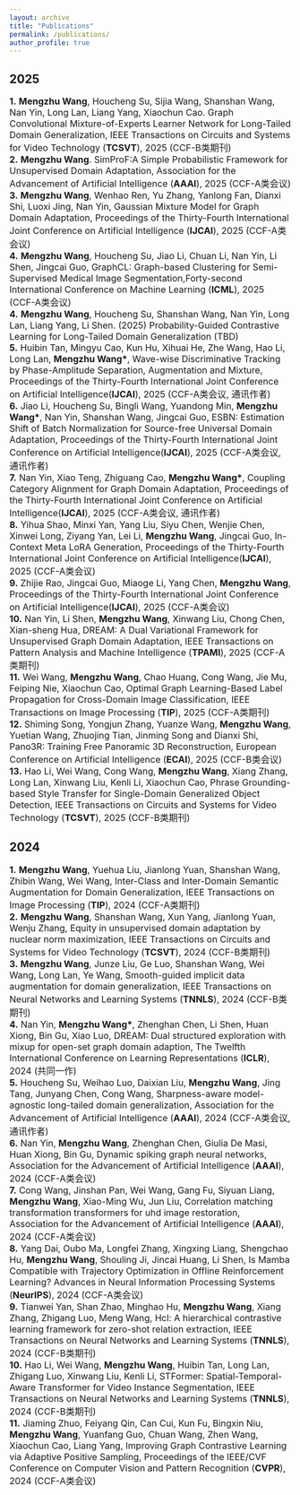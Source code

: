 ```yaml
---
layout: archive
title: "Publications"
permalink: /publications/
author_profile: true
---
```

**2025**
----

<span style="font-size: medium;"><strong>1.</strong> **Mengzhu Wang**, Houcheng Su, Sijia Wang, Shanshan Wang, Nan Yin, Long Lan, Liang Yang, Xiaochun Cao. Graph Convolutional Mixture-of-Experts Learner Network for Long-Tailed Domain Generalization, IEEE Transactions on Circuits and Systems for Video Technology (**TCSVT**), 2025 (CCF-B类期刊)</span><br>
<span style="font-size: medium;"><strong>2.</strong> **Mengzhu Wang**. SimProF:A Simple Probabilistic Framework for Unsupervised Domain Adaptation, Association for the Advancement of Artificial Intelligence (**AAAI**), 2025 (CCF-A类会议)</span><br>
<span style="font-size: medium;"><strong>3.</strong> **Mengzhu Wang**, Wenhao Ren, Yu Zhang, Yanlong Fan, Dianxi Shi, Luoxi Jing, Nan Yin, Gaussian Mixture Model for Graph Domain Adaptation,  Proceedings of the Thirty-Fourth International Joint Conference on Artificial Intelligence (**IJCAI**), 2025 (CCF-A类会议)</span><br>
<span style="font-size: medium;"><strong>4.</strong> **Mengzhu Wang**, Houcheng Su, Jiao Li, Chuan Li, Nan Yin, Li Shen, Jingcai Guo, GraphCL: Graph-based Clustering for Semi-Supervised Medical Image Segmentation,Forty-second International Conference on Machine Learning (**ICML**), 2025  (CCF-A类会议)</span><br>
<span style="font-size: medium;"><strong>4.</strong> **Mengzhu Wang**, Houcheng Su, Shanshan Wang, Nan Yin, Long Lan, Liang Yang, Li Shen. (2025) Probability-Guided Contrastive Learning for Long-Tailed Domain Generalization (TBD)</span><br>
<span style="font-size: medium;"><strong>5.</strong> Huibin Tan, Mingyu Cao, Kun Hu, Xihuai He, Zhe Wang, Hao Li, Long Lan, **Mengzhu Wang\***, Wave-wise Discriminative Tracking by Phase-Amplitude Separation, Augmentation and Mixture,  Proceedings of the Thirty-Fourth International Joint Conference on Artificial Intelligence(**IJCAI**), 2025 (CCF-A类会议, 通讯作者)</span><br>
<span style="font-size: medium;"><strong>6.</strong> Jiao Li, Houcheng Su, Bingli Wang, Yuandong Min, **Mengzhu Wang\***, Nan Yin, Shanshan Wang, Jingcai Guo, ESBN: Estimation Shift of Batch Normalization for Source-free Universal Domain
Adaptation, Proceedings of the Thirty-Fourth International Joint Conference on Artificial Intelligence(**IJCAI**), 2025 (CCF-A类会议, 通讯作者)</span><br>
<span style="font-size: medium;"><strong>7.</strong> Nan Yin, Xiao Teng, Zhiguang Cao, **Mengzhu Wang\***, Coupling Category Alignment for Graph Domain Adaptation, Proceedings of the Thirty-Fourth International Joint Conference on Artificial Intelligence(**IJCAI**), 2025 (CCF-A类会议, 通讯作者)</span><br>
<span style="font-size: medium;"><strong>8.</strong> Yihua Shao, Minxi Yan, Yang Liu, Siyu Chen, Wenjie Chen, Xinwei Long, Ziyang Yan, Lei Li, **Mengzhu Wang**, Jingcai Guo, In-Context Meta LoRA Generation, Proceedings of the Thirty-Fourth International Joint Conference on Artificial Intelligence(**IJCAI**), 2025 (CCF-A类会议)</span><br>
<span style="font-size: medium;"><strong>9.</strong> Zhijie Rao, Jingcai Guo, Miaoge Li, Yang Chen, **Mengzhu Wang**, Proceedings of the Thirty-Fourth International Joint Conference on Artificial Intelligence(**IJCAI**), 2025 (CCF-A类会议)</span><br>
<span style="font-size: medium;"><strong>10.</strong> Nan Yin, Li Shen, **Mengzhu Wang**, Xinwang Liu, Chong Chen, Xian-sheng Hua, DREAM: A Dual Variational Framework for Unsupervised Graph Domain Adaptation, IEEE Transactions on Pattern Analysis and Machine Intelligence (**TPAMI**), 2025 (CCF-A类期刊)</span><br>
<span style="font-size: medium;"><strong>11.</strong> Wei Wang, **Mengzhu Wang**, Chao Huang, Cong Wang, Jie Mu, Feiping Nie, Xiaochun Cao, Optimal Graph Learning-Based Label Propagation for Cross-Domain Image Classification, IEEE Transactions on Image Processing (**TIP**), 2025 (CCF-A类期刊)</span><br>
<span style="font-size: medium;"><strong>12.</strong> Shiming Song, Yongjun Zhang, Yuanze Wang, **Mengzhu Wang**, Yuetian Wang, Zhuojing Tian, Jinming Song and Dianxi Shi, Pano3R: Training Free Panoramic 3D Reconstruction, European Conference on Artificial Intelligence (**ECAI**), 2025 (CCF-B类会议)</span><br>
<span style="font-size: medium;"><strong>13.</strong> Hao Li, Wei Wang, Cong Wang, **Mengzhu Wang**, Xiang Zhang, Long Lan, Xinwang Liu, Kenli Li, Xiaochun Cao, Phrase Grounding-based Style Transfer for Single-Domain Generalized Object Detection, IEEE Transactions on Circuits and Systems for Video Technology (**TCSVT**), 2025 (CCF-B类期刊)</span>

**2024**
----

<span style="font-size: medium;"><strong>1.</strong> **Mengzhu Wang**, Yuehua Liu, Jianlong Yuan, Shanshan Wang, Zhibin Wang, Wei Wang, Inter-Class and Inter-Domain Semantic Augmentation for Domain Generalization, IEEE Transactions on Image Processing (**TIP**), 2024 (CCF-A类期刊)</span><br>
<span style="font-size: medium;"><strong>2.</strong> **Mengzhu Wang**, Shanshan Wang, Xun Yang, Jianlong Yuan, Wenju Zhang, Equity in unsupervised domain adaptation by nuclear norm maximization, IEEE Transactions on Circuits and Systems for Video Technology (**TCSVT**), 2024 (CCF-B类期刊)</span><br>
<span style="font-size: medium;"><strong>3.</strong> **Mengzhu Wang**, Junze Liu, Ge Luo, Shanshan Wang, Wei Wang, Long Lan, Ye Wang, Smooth-guided implicit data augmentation for domain generalization, IEEE Transactions on Neural Networks and Learning Systems (**TNNLS**), 2024 (CCF-B类期刊)</span><br>
<span style="font-size: medium;"><strong>4.</strong> Nan Yin, **Mengzhu Wang\***, Zhenghan Chen, Li Shen, Huan Xiong, Bin Gu, Xiao Luo, DREAM: Dual structured exploration with mixup for open-set graph domain adaption, The Twelfth International Conference on Learning Representations (**ICLR**), 2024 (共同一作)</span><br>
<span style="font-size: medium;"><strong>5.</strong> Houcheng Su, Weihao Luo, Daixian Liu, **Mengzhu Wang**, Jing Tang, Junyang Chen, Cong Wang,  Sharpness-aware model-agnostic long-tailed domain generalization, Association for the Advancement of Artificial Intelligence (**AAAI**), 2024 (CCF-A类会议, 通讯作者)</span><br>
<span style="font-size: medium;"><strong>6.</strong> Nan Yin, **Mengzhu Wang**, Zhenghan Chen, Giulia De Masi, Huan Xiong, Bin Gu, Dynamic spiking graph neural networks, Association for the Advancement of Artificial Intelligence (**AAAI**), 2024 (CCF-A类会议)</span><br>
<span style="font-size: medium;"><strong>7.</strong> Cong Wang, Jinshan Pan, Wei Wang, Gang Fu, Siyuan Liang, **Mengzhu Wang**, Xiao-Ming Wu, Jun Liu, Correlation matching transformation transformers for uhd image restoration, Association for the Advancement of Artificial Intelligence (**AAAI**), 2024 (CCF-A类会议)</span><br>
<span style="font-size: medium;"><strong>8.</strong> Yang Dai, Oubo Ma, Longfei Zhang, Xingxing Liang, Shengchao Hu, **Mengzhu Wang**, Shouling Ji, Jincai Huang, Li Shen, Is Mamba Compatible with Trajectory Optimization in Offline Reinforcement Learning? Advances in Neural Information Processing Systems (**NeurIPS**), 2024 (CCF-A类会议)</span><br>
<span style="font-size: medium;"><strong>9.</strong> Tianwei Yan, Shan Zhao, Minghao Hu, **Mengzhu Wang**, Xiang Zhang, Zhigang Luo, Meng Wang, Hcl: A hierarchical contrastive learning framework for zero-shot relation extraction, IEEE Transactions on Neural Networks and Learning Systems (**TNNLS**), 2024 (CCF-B类期刊)</span><br>
<span style="font-size: medium;"><strong>10.</strong>  Hao Li, Wei Wang, **Mengzhu Wang**, Huibin Tan, Long Lan, Zhigang Luo, Xinwang Liu, Kenli Li, STFormer: Spatial-Temporal-Aware Transformer for Video Instance Segmentation, IEEE Transactions on Neural Networks and Learning Systems (**TNNLS**), 2024 (CCF-B类期刊)</span><br>
<span style="font-size: medium;"><strong>11.</strong> Jiaming Zhuo, Feiyang Qin, Can Cui, Kun Fu, Bingxin Niu, **Mengzhu Wang**, Yuanfang Guo, Chuan Wang, Zhen Wang, Xiaochun Cao, Liang Yang, Improving Graph Contrastive Learning via Adaptive Positive Sampling, Proceedings of the IEEE/CVF Conference on Computer Vision and Pattern Recognition (**CVPR**), 2024 (CCF-A类会议)</span>



